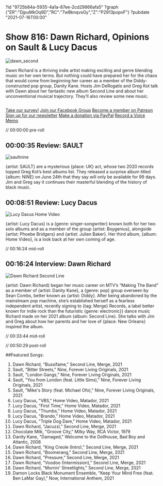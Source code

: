 ?id "9725b84a-5935-4a1a-87ee-2cd29866afa5"
?graph {"ER":"DjpuMkOq9D","RC":"7wBknqvsGy","Z":"P2913popvF"}
?pubdate "2021-07-16T00:00"
# Show 816: Dawn Richard, Opinions on Sault & Lucy Dacus
![dawn_second](https://static.soundopinions.org/images/2021/dawn_richard.jpeg)

Dawn Richard is a thriving indie artist making exciting and genre blending music on her own terms. But nothing could have prepared her for the chaos that would come from beginning her career as a member of the Diddy-constructed pop group, Danity Kane. Hosts Jim DeRogatis and Greg Kot talk with Dawn about her fantastic new album Second Line and about her unconventional musical trajectory. They’ll also review some new music.  


##
[Take our survey!](https://bit.ly/3i4BWdinsn)
[Join our Facebook Group](https://bit.ly/3sivr9T)
[Become a member on Patreon](https://bit.ly/3slWZvc)
[Sign up for our newsletter](https://bit.ly/3eEvRnG)
[Make a donation via PayPal](https://bit.ly/3dmt9lU)
[Record a Voice Memo](https://bit.ly/2RyD5Ah)



// 00:00:00 pre-roll

## 00:00:35 Review: SAULT
![saultnine](https://static.soundopinions.org/images/2021/sault-nine.jpeg)

{artist: SAULT} are a mysterious {place: UK} act, whose two 2020 records topped Greg Kot’s best albums list. They released a surprise album titled {album: NINE} on June 24th that they say will only be available for 99 days. Jim and Greg say it continues their masterful blending of the history of black music. 

## 00:08:51 Review: Lucy Dacus

![Lucy Dacus Home Video](https://static.soundopinions.org/assets/816/ER12.jpg)

{artist: Lucy Dacus} is a {genre: singer-songwriter} known both for her two solo albums and as a member of the group {artist: Boygenius}, alongside {artist: Phoebe Bridgers} and {artist: Julien Baker}. Her third album, {album: Home Video}, is a look back at her own coming of age. 


// 00:16:24 mid-roll


## 00:16:24 Interview: Dawn Richard

![Dawn Richard Second Line](https://static.soundopinions.org/assets/816/RC12.jpg)

{artist: Dawn Richard} began her music career on MTV’s “Making The Band” as a member of {artist: Danity Kane}, a {genre: pop} group overseen by Sean Combs, better known as {artist: Diddy}. After being abandoned by the mainstream pop machine, she’s established herself as a fearless independent artist, recently signing to {tag: Merge} Records, a label better known for indie rock than the futuristic {genre: electronic}} dance music Richard made on her 2021 album {album: Second Line}. She talks with Jim and Greg about how her parents and her love of {place: New Orleans} inspired the album. 



// 00:33:44 mid-roll

// 00:50:29 post-roll


##Featured Songs:
1. Dawn Richard, "Bussifame," Second Line, Merge, 2021
1. Sault, "Bitter Streets," Nine, Forever Living Originals, 2021
1. Sault, "London Gangs," Nine, Forever Living Originals, 2021
1. Sault, "You from London (feat. Little Sims)," Nine, Forever Living Originals, 2021
1. Sault, "Mike's Story (feat. Michael Ofo)," Nine, Forever Living Originals, 2021
1. Lucy Dacus, "VBS," Home Video, Matador, 2021
1. Lucy Dacus, "First Time," Home Video, Matador, 2021
1. Lucy Dacus, "Thumbs," Home Video, Matador, 2021
1. Lucy Dacus, "Brando," Home Video, Matador, 2021
1. Lucy Dacus, "Triple Dog Dare," Home Video, Matador, 2021
1. Dawn Richard, "Jacuzzi," Second Line, Merge, 2021
1. Chocolate Milk, "Groove City," Milky Way, RCA Victor, 1979
1. Danity Kane, "Damaged," Welcome to the Dollhouse, Bad Boy and Atlantic, 2008
1. Dawn Richard, "King Creole (Intro)," Second Line, Merge, 2021
1. Dawn Richard, "Boomerang," Second Line, Merge, 2021
1. Dawn Richard, "Pressure," Second Line, Merge, 2021
1. Dawn Richard, "Voodoo (Intermission)," Second Line, Merge, 2021
1. Dawn Richard, "Mornin' Streetlights," Second Line, Merge, 2021
1. Damon Locks Black Monument Ensemble, "Keep Your Mind Free (feat. Ben LaMar Gay)," Now, International Anthem, 2021